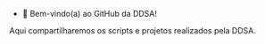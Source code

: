 - 👋 Bem-vindo(a) ao GitHub da DDSA!

Aqui compartilharemos os scripts e projetos realizados pela DDSA.

<!---
ddsa-cti/ddsa-cti is a ✨ special ✨ repository because its `README.md` (this file) appears on your GitHub profile.
You can click the Preview link to take a look at your changes.
--->
